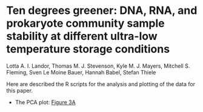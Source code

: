 # Ten degrees greener: DNA, RNA, and prokaryote community sample stability at different ultra-low temperature storage conditions

Lotta A. I. Landor, Thomas M. J. Stevenson, Kyle M. J. Mayers, Mitchell S. Fleming, Sven Le Moine Bauer, Hannah Babel, Stefan Thiele

Here are described the R scripts for the analysis and plotting of the data for this paper.

- The PCA plot: [Figure 3A](CoDA-analysis.md) 

